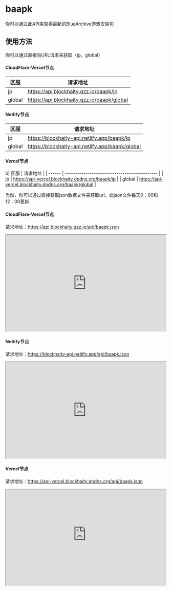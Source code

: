 # baapk

你可以通过此API来获得最新的BlueArchive游戏安装包

## 使用方法

你可以通过直接向URL请求来获取（jp，global）

<!-- tabs:start -->
#### **CloudFlare-Vercel节点**
| 区服   | 请求地址                                      |
| ------ | --------------------------------------------- |
| jp     | https://api.blockhaity.qzz.io/baapk/jp     |
| global | https://api.blockhaity.qzz.io/baapk/global |

#### **Netlify节点**
| 区服   | 请求地址                                        |
| ------ | ----------------------------------------------- |
| jp     | https://blockhaity-api.netlify.app/baapk/jp     |
| global | https://blockhaity-api.netlify.app/baapk/global |

#### **Vercel节点**
b| 区服   | 请求地址                                      |
| ------ | --------------------------------------------- |
| jp     | https://api-vercel.blockhaity.dpdns.org/baapk/jp     |
| global | https://api-vercel.blockhaity.dpdns.org/baapk/global |
<!-- tabs:end -->

当然，你可以通过直接获取json数据文件来获取url，此json文件每天0：00和12：00更新

<!-- tabs:start -->
#### **CloudFlare-Vercel节点**
请求地址：https://api.blockhaity.qzz.io/api/baapk.json

<iframe src="https://api.blockhaity.qzz.io/api/baapk.json" width="500" height="300"></iframe>

#### **Netlify节点**
请求地址：https://blockhaity-api.netlify.app/api/baapk.json

<iframe src="https://blockhaity-api.netlify.app/api/baapk.json" width="500" height="300"></iframe>

#### **Vercel节点**
请求地址：https://api-vercel.blockhaity.dpdns.org/api/baapk.json

<iframe src="https://api-vercel.blockhaity.dpdns.org/api/baapk.json" width="500" height="300"></iframe>
<!-- tabs:end -->

